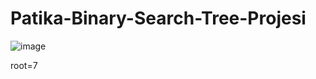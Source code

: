 # Patika-Binary-Search-Tree-Projesi


![image](https://user-images.githubusercontent.com/62106189/177056600-083c172f-d11d-4d3e-8a3d-084c0c37452a.png)


root=7

